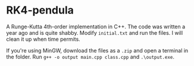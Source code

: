 # RK4-pendula
A Runge-Kutta 4th-order implementation in C++. The code was written a year ago and is quite shabby. Modify `initial.txt` and run the files. I will clean it up when time permits.

If you're using MinGW, download the files as a `.zip` and open a terminal in the folder. Run `g++ -o output main.cpp class.cpp` and `.\output.exe`. 
